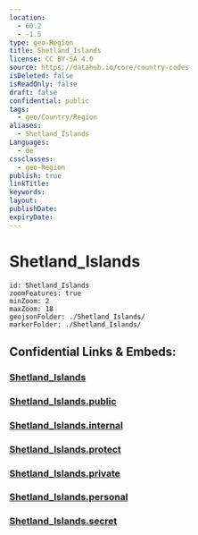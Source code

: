 ```yaml
---
location:
  - 60.2
  - -1.5
type: geo-Region
title: Shetland_Islands
license: CC BY-SA 4.0
source: https://datahub.io/core/country-codes
isDeleted: false
isReadOnly: false
draft: false
confidential: public
tags:
  - geo/Country/Region
aliases:
  - Shetland_Islands
Languages:
  - de
cssclasses:
  - geo-Region
publish: true
linkTitle:
keywords:
layout:
publishDate:
expiryDate:
---
```


# Shetland_Islands

```leaflet
id: Shetland_Islands
zoomFeatures: true 
minZoom: 2 
maxZoom: 18
geojsonFolder: ./Shetland_Islands/
markerFolder: ./Shetland_Islands/
```


## Confidential Links & Embeds: 

### [Shetland_Islands](/_Standards/Earth/Continent/Europe/Europe~North/UK/Scotland/counties~Scotland/Shetland_Islands.md) 

### [Shetland_Islands.public](/_public/Earth/Continent/Europe/Europe~North/UK/Scotland/counties~Scotland/Shetland_Islands.public.md) 

### [Shetland_Islands.internal](/_internal/Earth/Continent/Europe/Europe~North/UK/Scotland/counties~Scotland/Shetland_Islands.internal.md) 

### [Shetland_Islands.protect](/_protect/Earth/Continent/Europe/Europe~North/UK/Scotland/counties~Scotland/Shetland_Islands.protect.md) 

### [Shetland_Islands.private](/_private/Earth/Continent/Europe/Europe~North/UK/Scotland/counties~Scotland/Shetland_Islands.private.md) 

### [Shetland_Islands.personal](/_personal/Earth/Continent/Europe/Europe~North/UK/Scotland/counties~Scotland/Shetland_Islands.personal.md) 

### [Shetland_Islands.secret](/_secret/Earth/Continent/Europe/Europe~North/UK/Scotland/counties~Scotland/Shetland_Islands.secret.md)

